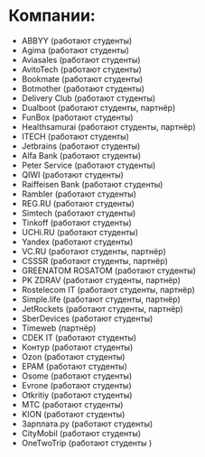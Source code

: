 # Компании:
- ABBYY (работают студенты)
- Agima (работают студенты)
- Aviasales (работают студенты)
- AvitoTech (работают студенты)
- Bookmate (работают студенты)
- Botmother (работают студенты)
- Delivery Club (работают студенты)
- Dualboot (работают студенты, партнёр)
- FunBox (работают студенты)
- Healthsamurai (работают студенты, партнёр)
- ITECH (работают студенты)
- Jetbrains (работают студенты)
- Alfa Bank (работают студенты)
- Peter Service (работают студенты)
- QIWI (работают студенты)
- Raiffeisen Bank (работают студенты)
- Rambler (работают студенты)
- REG.RU (работают студенты)
- Simtech (работают студенты)
- Tinkoff (работают студенты)
- UCHi.RU (работают студенты)
- Yandex (работают студенты)
- VC.RU (работают студенты, партнёр)
- CSSSR (работают студенты, партнёр)
- GREENATOM ROSATOM (работают студенты)
- PK ZDRAV (работают студенты, партнёр)
- Rostelecom IT (работают студенты, партнёр)
- Simple.life (работают студенты, партнёр)
- JetRockets (работают студенты, партнёр)
- SberDevices (работают студенты)
- Timeweb (партнёр) 
- CDEK IT (работают студенты)
- Контур (работают студенты)
- Ozon (работают студенты)
- EPAM (работают студенты)
- Osome (работают студенты)
- Evrone (работают студенты)
- Otkritiу (работают студенты)
- MTC (работают студенты) 
- KION (работают студенты)
- Зарплата.ру (работают студенты)
- CityMobil (работают студенты) 
- OneTwoTrip (работают студенты )
